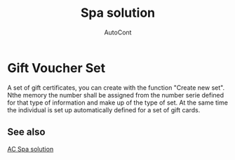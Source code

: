 ﻿---
    title: "Spa solution"
    author: AutoCont
    ms.date: 04/30/2018
    ms.topic: article
    ms.prod: dynamics-nav-2017
    ms.contentlocale: en
    ms.lasthandoff: 04/30/2018
---

# Gift Voucher Set 

A set of gift certificates, you can create with the function "Create new set". Nthe memory the number shall be assigned from the number serie defined for that type of information and make up of the type of set. At the same time the individual is set up automatically defined for a set of gift cards. 


## <a name="see-also"></a>See also
[AC Spa solution](ac-spa-solution.md)
